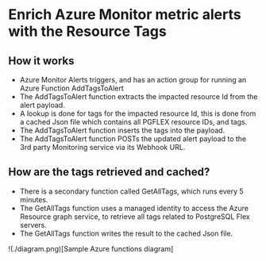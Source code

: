# Enrich Azure Monitor metric alerts with the Resource Tags

## How it works

- Azure Monitor Alerts triggers, and has an action group for running an Azure Function AddTagsToAlert
- The AddTagsToAlert function extracts the impacted resource Id from the alert payload.
- A lookup is done for tags for the impacted resource Id, this is done from a cached Json file which contains all PGFLEX resource IDs, and tags.
- The AddTagsToAlert function inserts the tags into the payload.
- The AddTagsToAlert function POSTs the updated alert payload to the 3rd party Monitoring service via its Webhook URL.

## How are the tags retrieved and cached?

- There is a secondary function called GetAllTags, which runs every 5 minutes.
- The GetAllTags  function uses a managed identity to access the Azure Resource graph service, to retrieve all tags related to PostgreSQL Flex servers.
- The GetAllTags function writes the result to the cached Json file.

!(./diagram.png)[Sample Azure functions diagram]